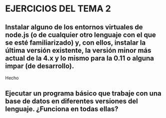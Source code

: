 # EJERCICIOS DEL TEMA 2

## Instalar alguno de los entornos virtuales de node.js (o de cualquier otro lenguaje con el que se esté familiarizado) y, con ellos, instalar la última versión existente, la versión minor más actual de la 4.x y lo mismo para la 0.11 o alguna impar (de desarrollo).

Hecho

## Ejecutar un programa básico que trabaje con una base de datos en diferentes versiones del lenguaje. ¿Funciona en todas ellas?


